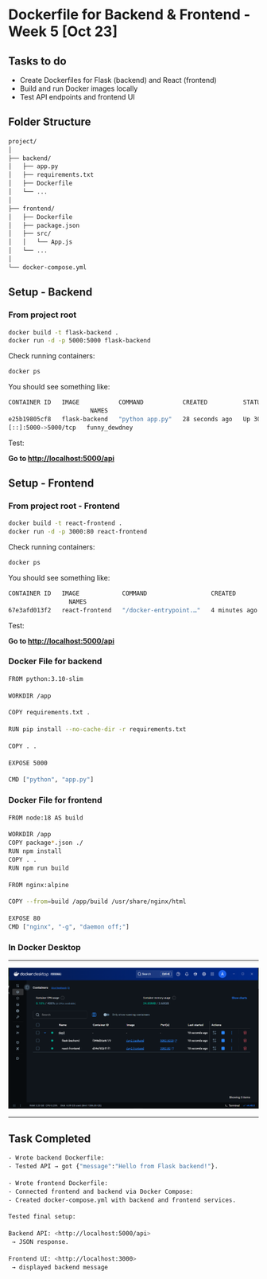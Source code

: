 # Dockerfile for Backend & Frontend - Week 5 [Oct 23]

## Tasks to do

- Create Dockerfiles for Flask (backend) and React (frontend)
- Build and run Docker images locally
- Test API endpoints and frontend UI

## Folder Structure

```bash
project/
│
├── backend/
│   ├── app.py
│   ├── requirements.txt
│   ├── Dockerfile
│   └── ...
│
├── frontend/
│   ├── Dockerfile
│   ├── package.json
│   ├── src/
│   │   └── App.js
│   └── ...
│
└── docker-compose.yml
```

## Setup - Backend

### From project root

```bash
docker build -t flask-backend .
docker run -d -p 5000:5000 flask-backend
```

Check running containers:

```bash
docker ps
```

You should see something like:

```bash
CONTAINER ID   IMAGE           COMMAND           CREATED          STATUS          PORTS
                       NAMES
e25b19805cf8   flask-backend   "python app.py"   28 seconds ago   Up 30 seconds   0.0.00:5000->5000tcp,
[::]:5000->5000/tcp   funny_dewdney
```

Test:

**Go to <http://localhost:5000/api>**

## Setup - Frontend

### From project root - Frontend

```bash
docker build -t react-frontend .
docker run -d -p 3000:80 react-frontend
```

Check running containers:

```bash
docker ps
```

You should see something like:

```bash
CONTAINER ID   IMAGE            COMMAND                  CREATED          STATUS          PORTS
                 NAMES
67e3afd013f2   react-frontend   "/docker-entrypoint.…"   4 minutes ago    Up 4 minutes    0.0.0.0:3000->80/tcp, [::]:3000->80/tcp       interesting_liskov
```

Test:

**Go to <http://localhost:5000/api>**

### Docker File for backend

```bash
FROM python:3.10-slim

WORKDIR /app

COPY requirements.txt .

RUN pip install --no-cache-dir -r requirements.txt

COPY . .

EXPOSE 5000

CMD ["python", "app.py"]
```

### Docker File for frontend

```bash
FROM node:18 AS build

WORKDIR /app
COPY package*.json ./
RUN npm install
COPY . .
RUN npm run build

FROM nginx:alpine

COPY --from=build /app/build /usr/share/nginx/html

EXPOSE 80
CMD ["nginx", "-g", "daemon off;"]

```

### In Docker Desktop

---
![screenshot](./Images/img1.PNG)

---

## Task Completed

```bash
- Wrote backend Dockerfile:
- Tested API → got {"message":"Hello from Flask backend!"}.

- Wrote frontend Dockerfile:
- Connected frontend and backend via Docker Compose:
- Created docker-compose.yml with backend and frontend services.

Tested final setup:

Backend API: <http://localhost:5000/api>
 → JSON response.

Frontend UI: <http://localhost:3000>
 → displayed backend message
```
